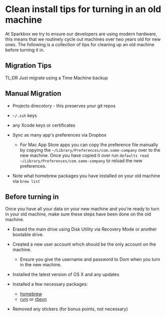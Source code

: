 Clean install tips for turning in an old machine
=====

At Sparkbox we try to ensure our developers are using modern hardware, this means that we routinely cycle out machines over two years old for new ones. The following is a collection of tips for cleaning up an old machine before turning it in.

Migration Tips
-------

TL;DR Just migrate using a Time Machine backup

## Manual Migration

* Projects direcotory - this preserves your git repos
* `~/.ssh` keys
* any Xcode keys or certificates
* Sync as many app's preferences via Dropbox

    * For Mac App Store apps you can copy the preference file manually by copying the `~/Library/Preferences/com.some-company` over to the new machine. Once you have copied it over run `defaults read ~/Library/Preferences/com.some-company` to reload the new preferences.

* Note what homebrew packages you have installed on your old machine via `brew list`

Before turning in
-------

Once you have all your data on your new machine and you're ready to turn in your old machine, make sure these steps have been done on the old machine.

* Erased the main drive using Disk Utility via Recovery Mode or another bootable drive.
* Created a new user account which should be the only account on the machine.   

    * Ensure you give the username and password to Dom when you turn in the new machine.

* Installed the latest version of OS X and any updates
* Installed a few necessary packages:

    * [homebrew](http://brew.sh)
    * [rvm](http://rvm.io) or [rbevn](https://github.com/sstephenson/rbenv)

* Removed any stickers (for bonus points, not necessary)
